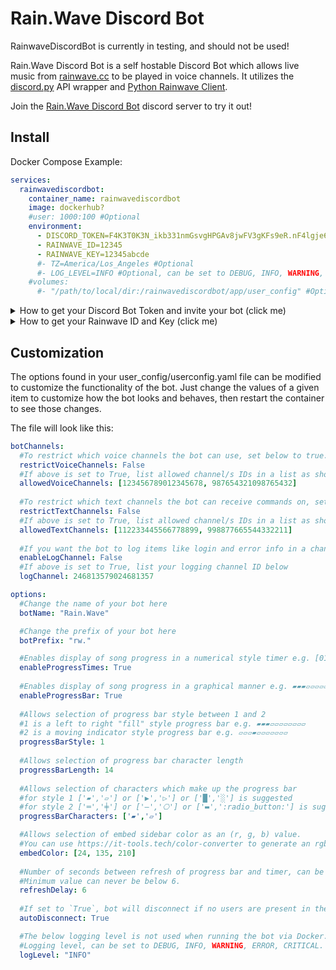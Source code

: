 ﻿# Rain.Wave Discord Bot
RainwaveDiscordBot is currently in testing, and should not be used!

Rain.Wave Discord Bot is a self hostable Discord Bot which allows live music from [rainwave.cc](https://rainwave.cc) to be played in voice channels.  It utilizes the [discord.py](https://github.com/Rapptz/discord.py) API wrapper and [Python Rainwave Client](https://github.com/williamjacksn/python-rainwave-client).

Join the [Rain.Wave Discord Bot]() discord server to try it out!

## Install

Docker Compose Example:
```yaml
services:
  rainwavediscordbot:
    container_name: rainwavediscordbot
    image: dockerhub?
    #user: 1000:100 #Optional
    environment:
      - DISCORD_TOKEN=F4K3T0K3N_ikb331nmGsvgHPGAv8jwFV3gKFs9eR.nF4lgje68ZdrEX9aSJ
      - RAINWAVE_ID=12345
      - RAINWAVE_KEY=12345abcde
      #- TZ=America/Los_Angeles #Optional
      #- LOG_LEVEL=INFO #Optional, can be set to DEBUG, INFO, WARNING, ERROR, CRITICAL
    #volumes:
      #- "/path/to/local/dir:/rainwavediscordbot/app/user_config" #Optional, to use this line, also uncomment `#volumes:`
```

<details>

<summary>How to get your Discord Bot Token and invite your bot (click me)</summary>

[This discordpy guide](https://discordpy.readthedocs.io/en/stable/discord.html#discord-intro) covers creating a bot, getting the token for `DISCORD_TOKEN`, and inviting the bot to your discord server.

The below bot permissions should cover current bot abilities. 

![image](https://github.com/user-attachments/assets/48d5c0ac-8b60-4577-85e9-3d67eb2e737f)


</details>

<details>

<summary>How to get your Rainwave ID and Key (click me)</summary>

Login/create account at https://rainwave.cc/

Navigate to https://rainwave.cc/keys/

The `numeric user ID` is your docker `RAINWAVE_ID`

The `API Key` is your docker `RAINWAVE_KEY`

</details>

## Customization

The options found in your user_config/userconfig.yaml file can be modified to customize the functionality of the bot.  Just change the values of a given item to customize how the bot looks and behaves, then restart the container to see those changes.

The file will look like this:

```yaml
botChannels:
  #To restrict which voice channels the bot can use, set below to true.
  restrictVoiceChannels: False
  #If above is set to True, list allowed channel/s IDs in a list as shown below.
  allowedVoiceChannels: [123456789012345678, 987654321098765432]
  
  #To restrict which text channels the bot can receive commands on, set below to true.
  restrictTextChannels: False
  #If above is set to True, list allowed channel/s IDs in a list as shown below.
  allowedTextChannels: [112233445566778899, 998877665544332211]
  
  #If you want the bot to log items like login and error info in a channel, set below to True
  enableLogChannel: False
  #If above is set to True, list your logging channel ID below
  logChannel: 246813579024681357

options:
  #Change the name of your bot here
  botName: "Rain.Wave"

  #Change the prefix of your bot here
  botPrefix: "rw."

  #Enables display of song progress in a numerical style timer e.g. [01:05/01:21]
  enableProgressTimes: True
  
  #Enables display of song progress in a graphical manner e.g. ▰▰▰▱▱▱▱▱▱▱▱
  enableProgressBar: True
  
  #Allows selection of progress bar style between 1 and 2
  #1 is a left to right "fill" style progress bar e.g. ▰▰▰▱▱▱▱▱▱▱▱
  #2 is a moving indicator style progress bar e.g. ▱▱▱▰▱▱▱▱▱▱▱
  progressBarStyle: 1
  
  #Allows selection of progress bar character length
  progressBarLength: 14
  
  #Allows selection of characters which make up the progress bar
  #for style 1 ['▰','▱'] or ['▶','▷'] or ['█','░'] is suggested
  #for style 2 ['═','╪'] or ['—','⎔'] or ['▬',':radio_button:'] is suggested
  progressBarCharacters: ['▰','▱']

  #Allows selection of embed sidebar color as an (r, g, b) value.  
  #You can use https://it-tools.tech/color-converter to generate an rgb color value
  embedColor: [24, 135, 210]
  
  #Number of seconds between refresh of progress bar and timer, can be increased if user is being rate limited.
  #Minimum value can never be below 6.
  refreshDelay: 6
  
  #If set to `True`, bot will disconnect if no users are present in the bots voice channel.
  autoDisconnect: True

  #The below logging level is not used when running the bot via Docker.
  #Logging level, can be set to DEBUG, INFO, WARNING, ERROR, CRITICAL.  If INFO provides too much info, switch to WARNING
  logLevel: "INFO"
```
